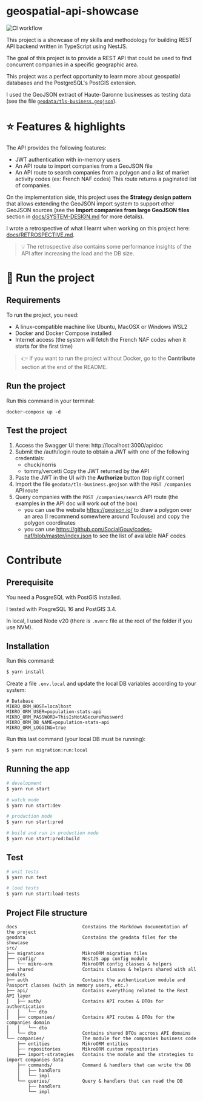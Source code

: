 geospatial-api-showcase
=========================
![CI workflow](https://github.com/SylvainMarty/geospatial-api-showcase/actions/workflows/ci.yml/badge.svg)

This project is a showcase of my skills and methodology for building REST API backend written in TypeScript using NestJS.

The goal of this project is to provide a REST API that could be used to find concurrent companies in a specific geographic area.

This project was a perfect opportunity to learn more about geospatial databases and the PostgreSQL's PostGIS extension.

I used the GeoJSON extract of Haute-Garonne businesses as testing data (see the file [`geodata/tls-business.geojson`](geodata/tls-business.geojson)).

# ⭐ Features & highlights
The API provides the following features:
 - JWT authentication with in-memory users
 - An API route to import companies from a GeoJSON file
 - An API route to search companies from a polygon and a list of market activity codes (ex: French NAF codes)
   This route returns a paginated list of companies. 

On the implementation side, this project uses the **Strategy design pattern** that allows extending the GeoJSON import system to support other GeoJSON sources (see the **Import companies from large GeoJSON files** section in [docs/SYSTEM-DESIGN.md](docs/SYSTEM-DESIGN.md) for more details).

I wrote a retrospective of what I learnt when working on this project here: [docs/RETROSPECTIVE.md](docs/RETROSPECTIVE.md).

> 💡 The retrospective also contains some performance insights of the API after increasing the load and the DB size.

# 🚀 Run the project
## Requirements
To run the project, you need:
 - A linux-compatible machine like Ubuntu, MacOSX or Windows WSL2
 - Docker and Docker Compose installed
 - Internet access (the system will fetch the French NAF codes when it starts for the first time)

> 👉 If you want to run the project without Docker, go to the **Contribute** section at the end of the README.

## Run the project
Run this command in your terminal:
```
docker-compose up -d
```

## Test the project
1. Access the Swagger UI there: http://localhost:3000/apidoc
2. Submit the /auth/login route to obtain a JWT with one of the following credentials:
   - chuck/norris
   - tommy/vercetti
   Copy the JWT returned by the API
3. Paste the JWT in the UI with the **Authorize** button (top right corner)
4. Import the file `geodata/tls-business.geojson` with the `POST /companies` API route
5. Query companies with the `POST /companies/search` API route (the examples in the API doc will work out of the box)
   - you can use the website https://geojson.io/ to draw a polygon over an area (I recommend somewhere around Toulouse) and copy the polygon coordinates
   - you can use https://github.com/SocialGouv/codes-naf/blob/master/index.json to see the list of available NAF codes

# Contribute
## Prerequisite
You need a PosgreSQL with PostGIS installed.

I tested with PosgreSQL 16 and PostGIS 3.4.

In local, I used Node v20 (there is `.nvmrc` file at the root of the folder if you use NVM).

## Installation
Run this command:
```bash
$ yarn install
```

Create a file `.env.local` and update the local DB variables according to your system:
```
# Database
MIKRO_ORM_HOST=localhost
MIKRO_ORM_USER=population-stats-api
MIKRO_ORM_PASSWORD=ThisIsNotASecurePassword
MIKRO_ORM_DB_NAME=population-stats-api
MIKRO_ORM_LOGGING=true
```

Run this last command (your local DB must be running):
```bash
$ yarn run migration:run:local
```

## Running the app

```bash
# development
$ yarn run start

# watch mode
$ yarn run start:dev

# production mode
$ yarn run start:prod

# build and run in production mode
$ yarn run start:prod:build
```

## Test

```bash
# unit tests
$ yarn run test

# load tests
$ yarn run start:load-tests
```

## Project File structure
```
docs                        Constains the Markdown documentation of the project
geodata                     Constains the geodata files for the showcase
src/
├── migrations              MikroORM migration files
├── config/                 NestJS app config module
│   └── mikro-orm           MikroORM config classes & helpers
├── shared                  Contains classes & helpers shared with all modules
├── auth                    Contains the authentication module and Passport classes (with in memory users, etc.) 
├── api/                    Contains everything related to the Rest API layer
│   ├── auth/               Contains API routes & DTOs for authentication
│   │   └── dto
│   ├── companies/          Contains API routes & DTOs for the companies domain
│   │   └── dto
│   └── dto                 Contains shared DTOs accross API domains
└── companies/              The module for the companies business code
    ├── entities            MikroORM entities
    ├── repositories        MikroORM custom repositories
    ├── import-strategies   Contains the module and the strategies to import companies data
    ├── commands/           Command & handlers that can write the DB
    │   ├── handlers
    │   └── impl
    └── queries/            Query & handlers that can read the DB
        ├── handlers
        └── impl
```
